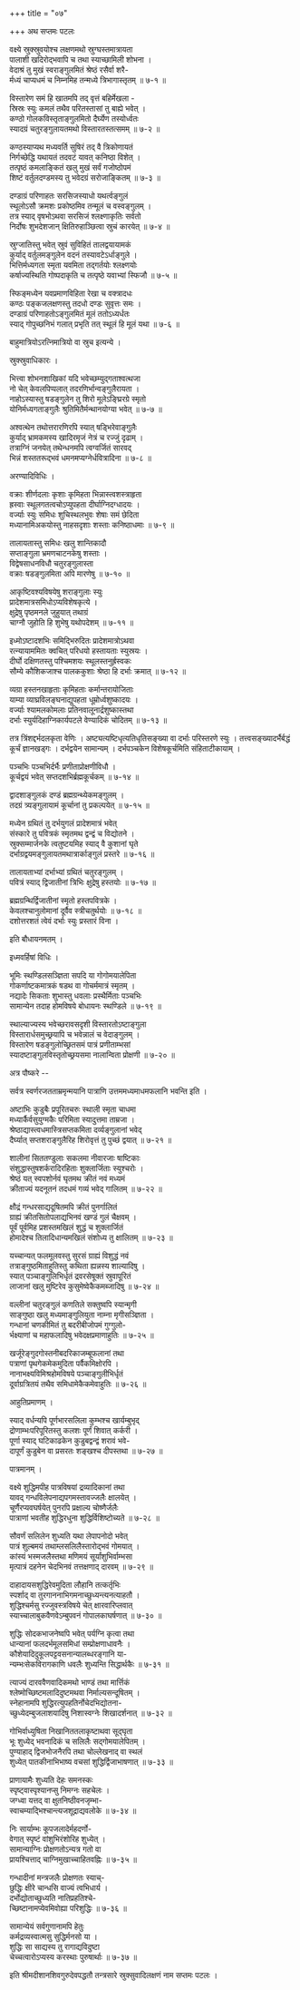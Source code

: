 +++
title = "०७"

+++
अथ सप्तमः पटलः  

वक्ष्ये स्रुक्स्रुवयोश्च लक्षणमथो स्रुग्घस्तमात्रायता  
पालाशी खदिरोद्भवापि च तथा स्याच्छामिली शोभना ।  
वेदाश्रं तु मुखं स्वराङ्गुलमितं श्रेष्ठं रसैर्वा शरै-  
र्मध्यं चाप्यधमं च निम्नमिह तन्मध्ये त्रिभागास्तृतम् ॥ ७-१ ॥  

विस्तारेण समं हि खातमपि तद् वृत्तं बहिर्मेखला -  
स्रिस्रः स्युः कमलं तथैव परितस्तासां तु बाह्ये भवेत् ।  
कण्ठो गोलकविस्तृताङ्गुलमितो दैर्घ्येण तस्योर्ध्वतः   
स्यादग्रं चतुरङ्गुलायतमथो विस्तारतस्तत्समम् ॥ ७-२ ॥  

कण्ठस्याप्यथ मध्यवर्ति सुषिरं तद् वै त्रिकोणायतं  
निर्गच्छेद्धि यथायतं तदवटं यावत् कनिष्ठा विशेत् ।  
तत्पृष्ठं कमलाङ्कितं खलु मुखं सर्वं गजोष्ठोपमं  
शिष्टं वर्तुलदण्डमस्य तु भवेदग्रं सरोजाङ्कितम् ॥ ७-३ ॥  

दण्डाग्रं परिणाहतः सरसिजस्याधो यथर्त्वङ्गुलं  
स्थूलोऽसौ क्रमशः प्रकोष्ठमिव तन्मूलं च वस्वङ्गुलम् ।  
तत्र स्याद् वृषभोऽथवा सरसिजं श्लक्ष्णाकृतिः सर्वतो  
निर्दोषः शुभदेशजान् क्षितिरुहाञ्छित्वा स्रुचं कारयेत् ॥ ७-४ ॥  

स्रुग्जातिस्तु भवेत् स्रुवं सुविहितं तालद्वयायामकं  
कुर्याद् वर्तुलमङ्गुलेन वदनं तस्यावटेऽर्धाङ्गुले ।  
भित्तिर्मध्यगता स्मृता यवमिता तद्गर्तयोः श्लक्ष्णयोः  
कर्षाज्यस्थिति गोष्पदाकृति च तत्पृष्ठे यवाभ्यां स्फिजौ ॥ ७-५ ॥  

स्फिङ्मध्येन यवप्रमाणविहिता रेखा च वक्त्रादधः   
कण्ठः पङ्कजलक्षणस्तु तदधो दण्डः सुवृत्तः समः ।  
दण्डाग्रं परिणाहतोऽङ्गुलमितं मूलं ततोऽध्यर्धतः  
स्याद् गोपुच्छनिभं गलात् प्रभृति तत् स्थूलं हि मूलं यथा ॥ ७-६ ॥  


बाहुमात्रियोऽरत्निमात्रियो वा स्रुच इत्यन्ये ।  

स्रुक्स्रुवाधिकारः ।  

भित्त्वा शोभनशाखिकां यदि भवेच्छम्युद्गताश्वत्थजा  
नो चेत् केवलपिप्पलात् तदरणिर्भान्वङ्गुलैरायता ।  
नाहोऽस्यास्तु षडङ्गुलेन तु शिरो मूलेऽङ्घ्रिरग्रे स्मृतो   
योनिर्मध्यगताङ्गुलैः श्रुतिमितैर्मन्थानयोग्या भवेत् ॥ ७-७ ॥  

अश्वत्थेन तथोत्तरारणिरपि स्यात् षड्भिरेवाङ्गुलैः  
कुर्याद् भ्रामकमस्य खादिरमृजं नेत्रं च रज्जुं दृढाम् ।  
तत्राग्निं जनयेत् तथेन्धनमपि त्वग्वर्जितं सारवद्   
भिन्नं शस्ततरूद्भवं धमनमप्यग्नेर्धवित्रादिना ॥ ७-८ ॥  

अरण्यादिविधिः ।  

वक्राः शीर्णदलाः कृशाः कृमिहता भिन्नास्त्वशस्त्राहृता  
ह्रस्वाः स्थूलगतत्वचोऽप्युपहता दीर्घाग्निदग्धादयः ।  
वर्ज्याः स्युः समिधः शुचिस्थलभुवः शेषाः समं छेदिता  
मध्यानामिअकयोस्तु नाहसदृशाः शस्ताः कनिष्ठाधमाः ॥ ७-९ ॥  

तालायतास्तु समिधः खलु शान्तिकादौ   
सप्ताङ्गुला भ्रमणचाटनकेषु शस्ताः ।  
विद्वेषसाधनविधौ चतुरङ्गुलास्ता   
वक्राः षडङ्गुलमिता अपि मारणेषु ॥ ७-१० ॥  

आकृष्टिवश्यविषयेषु शराङ्गुलाः स्युः   
प्रादेशमात्रसमिधोऽप्यविशेषकृत्ये ।  
क्षुद्रेषु पृष्ठमनले जुहुयात् तथाग्रं   
चाग्नौ जुहोति हि शुभेषु यथोपदेशम् ॥ ७-११ ॥  

इध्मोऽष्टादशभिः समिद्भिरुदितः प्रादेशमात्रोऽथवा  
रत्न्यायाममितः क्वचित् परिधयो हस्तायताः स्युस्रयः ।  
दीर्घो दक्षिणतस्तु पश्चिमशयः स्थूलस्तनुर्ह्रस्वकः  
सौम्ये कौशिकजाश्च पालककुशाः श्रेष्ठा हि दर्भाः क्रमात् ॥ ७-१२ ॥  

व्यग्रा हस्तनखाहृताः कृमिहताः कर्मान्तरायोजिताः  
याम्या व्याघ्रविलङ्घनाद्युपहता धूम्रोर्ध्वशुष्कादयः ।  
वर्ज्याः श्यामलकोमलाः प्रतिनवालूनार्द्रशुष्कास्तथा  
दर्भाः स्युर्यदिहाग्निकार्यपटले वेण्यादिकं चोदितम् ॥ ७-१३ ॥  


तत्र त्रिंशद्दर्भदलकृता वेणिः । अष्ट्यत्यष्टिधृत्यतिधृतिसङ्ख्या वा दर्भाः परिस्तरणे स्युः । तत्त्वसङ्ख्यादर्भैर्बद्धं कूर्चं ज्ञानखड्गः । दर्भद्वयेन सामान्यम् । दर्भपञ्चकेन विशेषकूर्चमिति संहिताटीकायाम् ।  


पञ्चभिः पञ्चभिर्दर्भैः प्रणीताप्रोक्षणीविधौ ।  
कूर्चद्वयं भवेत् सप्तदशभिर्ब्रह्मकूर्चकम् ॥ ७-१४ ॥  

द्वादशाङ्गुलकं दण्डं ब्रह्मग्रन्थ्येकमङ्गुलम् ।  
तदग्रं त्र्यङ्गुलायामं कूर्चानां तु प्रकल्पयेत् ॥ ७-१५ ॥  

मध्येन ग्रथितं तु दर्भयुगलं प्रादेशमात्रं भवेत्   
संस्कारे तु पवित्रकं स्मृतमथ द्वन्द्वं च विद्योतने ।  
स्रुक्सम्मार्जनके त्वतुष्टयमिह स्याद् वै कुशानां घृते   
दर्भाग्रद्वयमङ्गुलायतमथात्रार्काङ्गुलं प्रस्तरे ॥ ७-१६ ॥  

तालायताभ्यां दर्भाभ्यां ग्रथितं चतुरङ्गुलम् ।  
पवित्रं स्याद् द्विजातीनां त्रिभिः क्षुद्रेषु हस्तयोः ॥ ७-१७ ॥  

ब्रह्मग्रन्थिर्द्विजातीनां स्मृतो हस्तपवित्रके ।  
केवलश्चानुलोमानां दूर्वैव स्त्रीचतुर्थयोः ॥ ७-१८ ॥  
दशोत्तरशतं त्वेवं दर्भाः स्युः प्रस्तारं विना ।  


इति बौधायनमतम् ।  


इध्मवर्हिषां विधिः ।  

भूमिः स्थण्डिलसञ्ज्ञिता सपदि या गोगोमयालेपिता  
गोकर्णाष्टकमात्रकं षडथ वा गोचर्ममात्रं स्मृतम् ।  
नद्यादेः सिकताः शुभास्तु धवलाः प्रस्थैर्मिताः पञ्चभिः  
सामान्येन तदाह होमविषये बोधायनः स्थण्डिले ॥ ७-१९ ॥  

स्थाल्याज्यस्य भवेच्छरावसदृशी विस्तारतोऽष्टाङ्गुला  
विस्तारार्धसमुच्छ्रयापि च भवेन्नालं च वेदाङ्गुलम् ।  
विस्तारेण षडङ्गुलोच्छ्रितसमं पात्रं प्रणीताम्भसां  
स्यादष्टाङ्गुलविस्तृतोच्छ्रयसमा नालान्विता प्रोक्षणी ॥ ७-२० ॥  


अत्र पौष्करे --  

सर्वत्र स्वर्णरजतताम्रमृन्मयानि पात्राणि उत्तममध्यमाधमफलानि भवन्ति इति ।  


अष्टाभिः कुडुबैः प्रपूरितचरुः स्थाली स्मृता चाधमा  
मध्यार्कैर्वसुयुग्मकैः परिमिता स्यादुत्तमा ताम्रजा ।  
श्रेष्ठाद्यास्त्वधमास्त्रिसप्तकमिता दर्व्यङ्गुलानां भवेद्   
दैर्घ्यात् सप्तशराङ्गुलैरिह शिरोवृत्तं तु पुच्छं द्वयात् ॥ ७-२१ ॥  

शालीनां सिततण्डुलाः सकलमा नीवारजाः षाष्टिकाः  
संशुद्धास्तुषशर्करादिरहिताः शुक्लार्जिताः स्युश्चरोः ।  
श्रेष्ठं यत् स्वपशोर्नवं घृतमथ क्रीतं नवं मध्यमं  
क्रीताज्यं यदनूतनं तदधमं गव्यं भवेद् गालितम् ॥ ७-२२ ॥  

क्षौद्रं गन्धरसाद्यदूषितमपि क्रीतं पुनर्गालितं   
ग्राह्यं क्रीतसितोपलाद्यभिनवं खण्डं गुलं चैक्षवम् ।  
पूर्वं पूर्वमिह प्रशस्तमखिलं शुद्धं च शुक्लार्जितं   
होमादेश्च तिलादिधान्यमखिलं संशोध्य तु क्षालितम् ॥ ७-२३ ॥  

यच्चान्यत् फलमूलवस्तु सुरसं ग्राह्यं विशुद्धं नवं   
तत्राङ्गुष्ठमिताहुतिस्तु कथिता ह्यन्नस्य शाल्यादिषु ।  
स्यात् पञ्चाङ्गुलिभिर्धृतं द्रवरसेषूक्तं स्रुवापूरितं  
लाजानां खलु मुष्टिरेव कुसुमेष्वेकैकमब्जादिषु ॥ ७-२४ ॥  

वल्लीनां चतुरङ्गुलं कणतिले सक्तुष्वपि स्यान्मृगी  
साङ्गुष्ठा खलु मध्यमाङ्गुलियुता नाम्ना मृगीसञ्ज्ञिता ।  
गन्धानां चणकीमितं तु बदरीबीजोपमं गुग्गुलो-  
र्भक्ष्याणां च महाफलादिषु भवेदक्षप्रमाणाहुतिः ॥ ७-२५ ॥  

खर्जूरेङ्गुदगोस्तनीबदरिकाजम्बूफलानां तथा   
पत्राणां पृथगेकमेकमुदिता पर्वैकमिक्षोरपि ।  
नानाभक्ष्यविमिश्रहोमविषये पञ्चाङ्गुलीभिर्धृतं  
दूर्वाग्रत्रितयं तथैव समिधामेकैकमेवाहुतिः ॥ ७-२६ ॥  

आहुतिप्रमाणम् ।  

स्याद् वर्धन्यपि पूर्णभारसलिला कुम्भश्च खार्यम्बुभृद्  
द्रोणाम्भःपरिपूरितस्तु कलशः पूर्णं शिवात् कर्करी ।  
पूर्णा स्याद् घटिकाढकेन कुडुबद्वन्द्वं शरावं भवे-  
दापूर्णं कुडुबेन वा प्रसरतः शङ्खश्च दीपस्तथा ॥ ७-२७ ॥  

पात्रमानम् ।  

वक्ष्ये शुद्धिमपीह पात्रविषयां द्रव्यादिकानां तथा  
यावद् गन्धविलेपनाद्यपगमस्तावज्जलैः क्षालयेत् ।  
चूर्णैरप्यवघर्षयेत् पुनरपि प्रक्षाल्य चोष्णैर्जलैः  
पात्राणां भवतीह शुद्धिरधुना शुद्धिर्विशिष्टोच्यते ॥ ७-२८ ॥  

सौवर्णं सलिलेन शुध्यति यथा लेपापनोदो भवेत्   
पात्रं शुल्बमयं तथाम्लसलिलैस्तारोद्भवं गोमयात् ।  
कांस्यं भस्मजलैस्तथा मणिमयं सूर्यांशुभिर्वाम्भसा  
मृत्पात्रं दहनेन चेदभिनवं तत्तक्षणाद् दारवम् ॥ ७-२९ ॥  

दाहादायसशुद्धिरेवमुदिता लौहानि तत्कर्तृभिः  
स्पर्शाद् वा तुरगाननाभिगमनाच्छुध्यन्त्यनत्याहतौ ।  
शुद्धिश्चर्मसु रज्जुवस्त्रविषये चेत् क्षारवारिप्लवात्  
स्याच्चालाबुकवैणवेऽम्बुपवनं गोपालकाघर्षणात् ॥ ७-३० ॥  

शुद्धिः सोदकभाजनेष्वपि भवेत् पर्यग्नि कृत्वा तथा   
धान्यानां फलदर्भमूलसमिधां सम्प्रोक्षणाधावनैः ।  
कौशेयादिदुकूलपट्टवसनान्यालब्धरङ्गानि या-  
न्यम्भःसेकविरागकाणि धवलैः शुध्यन्ति सिद्धार्थकैः ॥ ७-३१ ॥  

त्याज्यं दारववैणवादिकमथो भाण्डं तथा मार्त्तिकं  
श्लेष्मोच्छिष्टमलादिदुष्टमथवा निर्माल्यसन्दूषितम् ।  
स्नेहानामपि शुद्धिरत्युपहतिर्नोचेदभिद्योतना-  
च्छुध्येदम्बुजलाशयादिषु निशास्वग्नेः शिखादर्शनात् ॥ ७-३२ ॥  

गोभिर्वाध्युषिता निखानिततलाकृष्टाथवा सूद्घृता   
भूः शुध्येद् भवनादिकं च सलिलैः सद्गोमयालेपितम् ।  
पुण्याहाद् द्विजभोजनैरपि तथा चोल्लेखनाद् वा स्थलं  
शुध्येत् पातकीनाभिभाष्य वचसां शुद्धिर्द्विजाभाषणात् ॥ ७-३३ ॥  

प्राणायामैः शुध्यति देहः समनस्कः   
स्पृष्ट्वास्पृश्यानप्सु निमग्नः सहचेलः ।  
जग्ध्वा यत्तद् वा क्षुतनिष्ठीवनजृम्भा-  
स्वाचम्याद्भिश्चान्त्यजशूद्राद्यवलोके ॥ ७-३४ ॥  

निः सार्याम्भः कूपजलादेर्महदर्णो-  
वेगात् स्पृष्टं वांशुभिरंशोरिह शुध्येत् ।  
सामान्याग्निः प्रोक्षणतोऽन्यत्र गतो वा   
प्रायश्चित्ताद् चाग्निमुखाच्चाहितवह्निः ॥ ७-३५ ॥  

गन्धादीनां मन्त्रजलैः प्रोक्षणतः स्याच्-  
छुद्धिः क्षीरे चान्धसि वाज्यं त्वभिधार्य ।  
दर्भोद्योताच्छुध्यति नातिप्रहतिश्चे-  
च्छिष्टानामप्येवमिवोह्या परिशुद्धिः ॥ ७-३६ ॥  

सामान्येयं सर्वगुणानामपि हेतुः   
कर्मद्रव्यस्वात्मसु सुद्धिर्मनसो या ।  
शुद्धिः सा साद्यस्य तु रागाद्यविदुष्टा  
चेच्चत्वारोऽप्यस्य करस्थाः पुरुषार्थाः ॥ ७-३७ ॥  

इति श्रीमदीशानशिवगुरुदेवपद्धतौ तन्त्रसारे स्रुक्सुवादिलक्षणं नाम सप्तमः पटलः ।  
